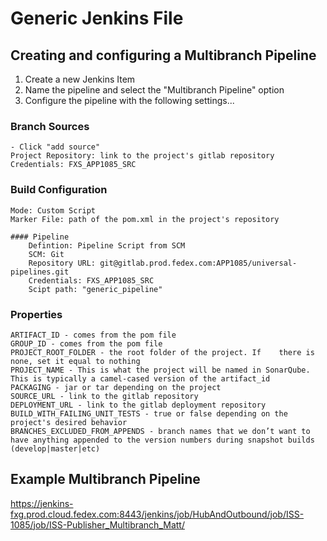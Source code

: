 # Generic Jenkins File

## Creating and configuring a Multibranch Pipeline
1. Create a new Jenkins Item
2. Name the pipeline and select the "Multibranch Pipeline" option
3. Configure the pipeline with the following settings...

### Branch Sources
    - Click "add source"
    Project Repository: link to the project's gitlab repository
    Credentials: FXS_APP1085_SRC

### Build Configuration
    Mode: Custom Script
    Marker File: path of the pom.xml in the project's repository
 
    #### Pipeline
        Defintion: Pipeline Script from SCM
        SCM: Git
        Repository URL: git@gitlab.prod.fedex.com:APP1085/universal-pipelines.git
        Credentials: FXS_APP1085_SRC
        Scipt path: "generic_pipeline"


### Properties

    ARTIFACT_ID - comes from the pom file
    GROUP_ID - comes from the pom file
    PROJECT_ROOT_FOLDER - the root folder of the project. If    there is none, set it equal to nothing
    PROJECT_NAME - This is what the project will be named in SonarQube. This is typically a camel-cased version of the artifact_id
    PACKAGING - jar or tar depending on the project
    SOURCE_URL - link to the gitlab repository
    DEPLOYMENT_URL - link to the gitlab deployment repository 
    BUILD_WITH_FAILING_UNIT_TESTS - true or false depending on the project's desired behavior
    BRANCHES_EXCLUDED_FROM_APPENDS - branch names that we don’t want to have anything appended to the version numbers during snapshot builds (develop|master|etc)


## Example Multibranch Pipeline
https://jenkins-fxg.prod.cloud.fedex.com:8443/jenkins/job/HubAndOutbound/job/ISS-1085/job/ISS-Publisher_Multibranch_Matt/